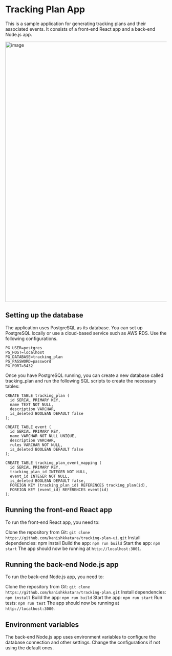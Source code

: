 # Tracking Plan App
This is a sample application for generating tracking plans and their associated events. It consists of a front-end React app and a back-end Node.js app.

<img width="813" alt="image" src="https://user-images.githubusercontent.com/58228944/222961588-af9baeb4-383e-4103-adec-7fbbe512e213.png">

## Setting up the database
The application uses PostgreSQL as its database. You can set up PostgreSQL locally or use a cloud-based service such as AWS RDS. Use the following configurations. 
```
PG_USER=postgres
PG_HOST=localhost
PG_DATABASE=tracking_plan
PG_PASSWORD=password
PG_PORT=5432
```

Once you have PostgreSQL running, you can create a new database called tracking_plan and run the following SQL scripts to create the necessary tables:

```
CREATE TABLE tracking_plan (
  id SERIAL PRIMARY KEY,
  name TEXT NOT NULL,
  description VARCHAR,
  is_deleted BOOLEAN DEFAULT false
);

CREATE TABLE event (
  id SERIAL PRIMARY KEY,
  name VARCHAR NOT NULL UNIQUE,
  description VARCHAR,
  rules VARCHAR NOT NULL,
  is_deleted BOOLEAN DEFAULT false
);

CREATE TABLE tracking_plan_event_mapping (
  id SERIAL PRIMARY KEY,
  tracking_plan_id INTEGER NOT NULL,
  event_id INTEGER NOT NULL,
  is_deleted BOOLEAN DEFAULT false,
  FOREIGN KEY (tracking_plan_id) REFERENCES tracking_plan(id),
  FOREIGN KEY (event_id) REFERENCES event(id)
);
```

## Running the front-end React app
To run the front-end React app, you need to:

Clone the repository from Git: 
`git clone https://github.com/kanishkkatara/tracking-plan-ui.git`
Install dependencies: npm install
Build the app: `npm run build`
Start the app: `npm start`
The app should now be running at `http://localhost:3001`.

## Running the back-end Node.js app
To run the back-end Node.js app, you need to:

Clone the repository from Git: `git clone https://github.com/kanishkkatara/tracking-plan.git`
Install dependencies: `npm install`
Build the app: `npm run build`
Start the app: `npm run start`
Run tests: `npm run test`
The app should now be running at `http://localhost:3000`.

## Environment variables
The back-end Node.js app uses environment variables to configure the database connection and other settings. Change the configurations if not using the default ones.
